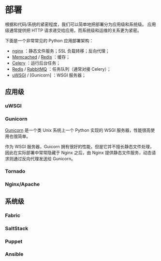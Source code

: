 # 部署

根据和代码/系统的紧密程度，我们可以简单地把部署分为应用级和系统级。
应用级通常提供把 HTTP 请求递交给应用，而系统级和运维的关系更为紧密。

下面是一个非常常见的 Python 应用部署架构：

* [nginx] ：静态文件服务；SSL 负载转移；反向代理；
* [Memcached] / [Redis] ：缓存；
* [Celery] ：运行后台任务；
* [Redis] / [RabbitMQ] ：任务队列（通常对接 Celery）；
* [uWSGI] / [Gunicorn] ：WSGI 服务器；


## 应用级

### uWSGI

### Gunicorn

[Gunicorn](gunicorn.html) 是一个类 Unix 系统上一个 Python 实现的 WSGI 服务器，性能很高使用也很简单。

作为 WSGI 服务器，Guicorn 拥有很好的性能，但是它并不擅长静态文件处理，因此在实际部署中常常隐藏于
Nginx 之后，由 Nginx 提供静态文件服务，动态请求则通过反向代理发送给 Gunicorn。


### Tornado

### Nginx/Apache


## 系统级

### Fabric

### SaltStack

### Puppet

### Ansible


[Redis]: http://redis.io/
[Memcached]: http://memcached.org/
[Celery]: http://www.celeryproject.org/
[RabbitMQ]: https://www.rabbitmq.com/
[nginx]: https://www.rabbitmq.com/
[uWSGI]: https://uwsgi-docs.readthedocs.org/

